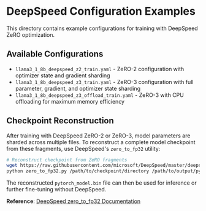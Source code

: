 # DeepSpeed Configuration Examples

This directory contains example configurations for training with DeepSpeed ZeRO optimization.

## Available Configurations

- `llama3_1_8b_deepspeed_z2_train.yaml` - ZeRO-2 configuration with optimizer state and gradient sharding
- `llama3_1_8b_deepspeed_z3_train.yaml` - ZeRO-3 configuration with full parameter, gradient, and optimizer state sharding
- `llama3_1_8b_deepspeed_z3_offload_train.yaml` - ZeRO-3 with CPU offloading for maximum memory efficiency

## Checkpoint Reconstruction

After training with DeepSpeed ZeRO-2 or ZeRO-3, model parameters are sharded across multiple files. To reconstruct a complete model checkpoint from these fragments, use DeepSpeed's `zero_to_fp32` utility:

```bash
# Reconstruct checkpoint from ZeRO fragments
wget https://raw.githubusercontent.com/microsoft/DeepSpeed/master/deepspeed/utils/zero_to_fp32.py
python zero_to_fp32.py /path/to/checkpoint/directory /path/to/output/pytorch_model.bin
```

The reconstructed `pytorch_model.bin` file can then be used for inference or further fine-tuning without DeepSpeed.

**Reference**: [DeepSpeed zero_to_fp32 Documentation](https://deepspeed.readthedocs.io/en/latest/_modules/deepspeed/utils/zero_to_fp32.html)
